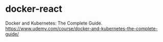 # docker-react
Docker and Kubernetes: The Complete Guide. https://www.udemy.com/course/docker-and-kubernetes-the-complete-guide/
